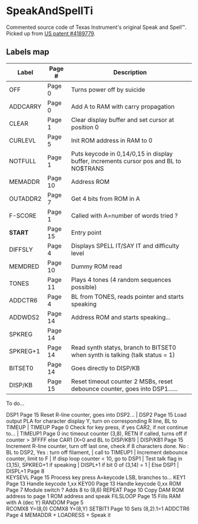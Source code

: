 # SpeakAndSpellTi
Commented source code of Texas Instrument's original Speak and Spell™. Picked up from [US patent #4189779](http://www.google.com/patents/US4189779).

## Labels map
|    Label    | Page # |   Description   |
| ----------- | ------ | --------------- |
| OFF | Page 0 | Turns power off by suicide |
| ADDCARRY | Page 0	| Add A to RAM with carry propagation |
| CLEAR | Page 1 | Clear display buffer and set cursor at position 0 |
| CURLEVL | Page 5 | Init ROM address in RAM to 0 |
| NOTFULL | Page 1 | Puts keycode in 0,14/0,15 in display buffer, increments cursor pos and BL to NO$TRANS
| MEMADDR | Page 10 | Address ROM |
| OUTADDR2 | Page 7 | Get 4 bits from ROM in A |
| F-SCORE | Page 1 | Called with A=number of words tried ? |
| **START** | Page 15 | Entry point |
| DIFFSLY | Page 4 | Displays SPELL IT/SAY IT and difficulty level |
| MEMDRED | Page 10 | Dummy ROM read |
| TONES | Page 11 | Plays 4 tones (4 random sequences possible) |
| ADDCTR6 | Page 4 | BL from TONES, reads pointer and starts speaking |
| ADDWDS2 | Page 14 | Address ROM and starts speaking... |
| SPKREG | Page 14 | |
| SPKREG+1 | Page 14 | Read synth statys, branch to BITSET0 when synth is talking (talk status = 1) |
| BITSET0 | Page 14 | Goes directly to DISP/KB |
| DISP/KB | Page 15 | Reset timeout counter 2 MSBs, reset debounce counter, goes into DSP1...... |

To do...

DSP1	Page 15	Reset R-line counter, goes into DSP2... |
DSP2	Page 15	Load output PLA for character display Y, turn on corresponding R line, BL to TIMEUP |
TIMEUP	Page 0	Check for key press, if yes CAR2, if not continue to... |
TIMEUP1	Page 0	inc timeout counter (3,8), RETN if called, turns off if counter > 3FFFF else CAR1 (X=0 and BL to DISP/KB1) |
DISP/KB1	Page 15	Increment R-line counter, turn off last one, check if 8 characters done. No : BL to DSP2, Yes : turn off filament, | call to TIMEUP1 |
		Increment debounce counter, limit to F |
		If disp loop counter < 10, go to DSP1 |
		Test talk flag in (3,15), SPKREG+1 if speaking |
		DISPL+1 if bit 0 of (3,14) = 1 |
		Else DSP1 |
DISPL+1	Page 8	
KEYSEVL	Page 15	Process key press A=keycode LSB, branches to...
KEY1	Page 13	Handle keycode 1,xx
KEY00	Page 13	Handle keycode 0,xx
ROM	Page 7	Module switch ? Adds 8 to (8,6)
REPEAT	Page 10	Copy DAM ROM address to page 1 ROM address and speak
FILSLOOP	Page 15	Fills RAM with A (dec Y)
RANDOM	Page 5	
RCOMX8		Y=(8,0)
COMX8		Y=(8,Y)
SETBIT1	Page 10	Sets (8,2).1=1
ADDCTR6	Page 4	MEMADDR + LOADRESS + Speak it
